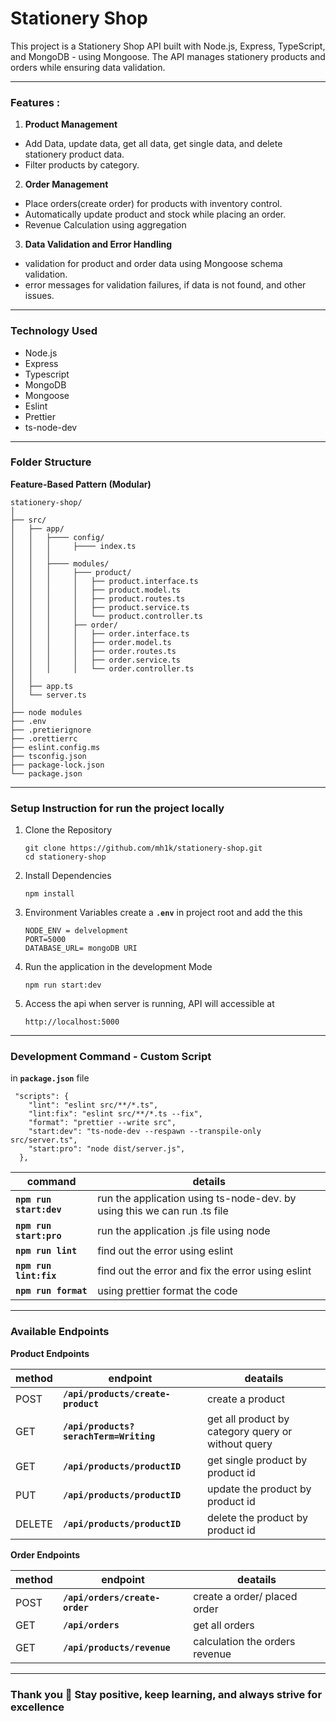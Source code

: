 # Stationery Shop

This project is a Stationery Shop API built with Node.js, Express, TypeScript, and MongoDB - using Mongoose. The API manages stationery products and orders while ensuring data validation.

---

### **Features :**

1. **Product Management**
 - Add Data, update data, get all data, get single data, and delete stationery product data.
 - Filter products by category.
  
2. **Order Management**
 - Place orders(create order) for products with inventory control.
 - Automatically update product and stock while placing an order.
 - Revenue Calculation using aggregation
  
3. **Data Validation and Error Handling**
 - validation for product and order data using Mongoose schema validation.
 - error messages for validation failures, if data is not found, and other issues.

---

### **Technology Used**
 - Node.js
 - Express
 - Typescript
 - MongoDB
 - Mongoose
 - Eslint
 - Prettier
 - ts-node-dev

---

### **Folder Structure**
**Feature-Based Pattern (Modular)**
```
stationery-shop/
│
├── src/
│   ├── app/
│   │   ├──── config/
│   │   │     ├──── index.ts
│   │   │
│   │   ├──── modules/
│   │   │     ├─── product/
│   │   │     │   ├── product.interface.ts
│   │   │     │   ├── product.model.ts
│   │   │     │   ├── product.routes.ts
│   │   │     │   ├── product.service.ts
│   │   │     │   └── product.controller.ts
│   │   │     ├── order/
│   │   │     │   ├── order.interface.ts
│   │   │     │   ├── order.model.ts
│   │   │     │   ├── order.routes.ts
│   │   │     │   ├── order.service.ts
│   │   │     │   └── order.controller.ts
│   │   
│   ├── app.ts
│   └── server.ts
│
├── node modules
├── .env
├── .pretierignore
├── .orettierrc
├── eslint.config.ms
├── tsconfig.json
├── package-lock.json
└── package.json

```
---

### Setup Instruction for run the project locally

1. Clone the Repository
    ```
   git clone https://github.com/mh1k/stationery-shop.git
   cd stationery-shop
   ```
2. Install Dependencies
   ```
   npm install
   ```
3. Environment Variables
   create a **`.env`** in project root and add the this
   ```
   NODE_ENV = delvelopment
   PORT=5000
   DATABASE_URL= mongoDB URI
   ```
4. Run the application in the development Mode
   ```
   npm run start:dev
   ```
5. Access the api
   when server is running, API will accessible at
   ```
   http://localhost:5000
   ```
***
### **Development Command - Custom Script**
in **`package.json`** file

```
 "scripts": {
    "lint": "eslint src/**/*.ts",
    "lint:fix": "eslint src/**/*.ts --fix",
    "format": "prettier --write src",
    "start:dev": "ts-node-dev --respawn --transpile-only src/server.ts",
    "start:pro": "node dist/server.js",
  },
```
| command                 | details                                                                             |
|-------------------------|-----------------------------------------------------------------------------|
|**`npm run start:dev`**  | run the application using ts-node-dev. by using this we can run .ts file| 
|**`npm run start:pro`**  | run the application .js file using node |
|**`npm run lint`**       | find out the error using eslint |
|**`npm run lint:fix`**   | find out the error and fix the error using eslint |
|**`npm run format`**     | using prettier format the code |

---
### **Available Endpoints**
**Product Endpoints**

| method      | endpoint                               | deatails    |
|-------------|----------------------------------------|-------------|
| POST        | **`/api/products/create-product`**                    | create a product |
| GET         | **`/api/products?serachTerm=Writing`** | get all product by category query or without query |
| GET         | **`/api/products/productID`**          | get single product by product id |
| PUT         | **`/api/products/productID`**          | update the product by product id |
| DELETE      | **`/api/products/productID`** | delete the product by product id |

**Order Endpoints**

| method      | endpoint                               | deatails    |
|-------------|----------------------------------------|-------------|
| POST        | **`/api/orders/create-order`**                    | create a order/ placed order |
| GET         | **`/api/orders`** | get all orders |
| GET         | **`/api/products/revenue`**          | calculation the orders revenue |

---

### Thank you 🙂 Stay positive, keep learning, and always strive for excellence 
